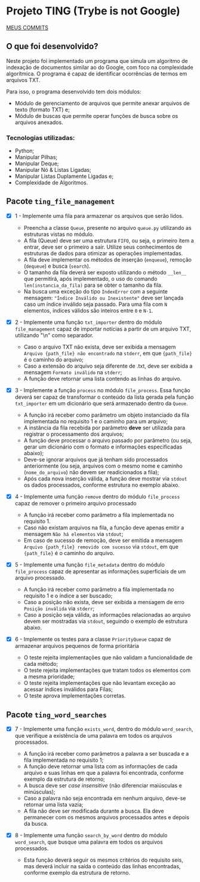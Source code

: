 # Projeto TING (Trybe is not Google)

[MEUS COMMITS](https://github.com/HugoRamosC/ting-python/commits)

## O que foi desenvolvido?

Neste projeto foi implementado um programa que simula um algoritmo de indexação de documentos similar ao do Google, com foco na complexidade algorítmica. O programa é capaz de identificar ocorrências de termos em arquivos TXT.

Para isso, o programa desenvolvido tem dois módulos:

- Módulo de gerenciamento de arquivos que permite anexar arquivos de texto (formato TXT) e;
- Módulo de buscas que permite operar funções de busca sobre os arquivos anexados.

### Tecnologias utilizadas:

- Python;
- Manipular Pilhas;
- Manipular Deque;
- Manipular Nó & Listas Ligadas;
- Manipular Listas Duplamente Ligadas e;
- Complexidade de Algoritmos.


## Pacote `ting_file_management`

- [x] 1 - Implemente uma fila para armazenar os arquivos que serão lidos.
      
    - Preencha a classe `Queue`, presente no arquivo `queue.py` utilizando as estruturas vistas no módulo.
    - A fila (Queue) deve ser uma estrutura `FIFO`, ou seja, o primeiro item a entrar, deve ser o primeiro a sair. Utilize seus conhecimentos de estruturas de dados para otimizar as operações implementadas.  
    - A fila deve implementar os métodos de inserção (`enqueue`), remoção (`dequeue`) e busca (`search`).    
    - O tamanho da fila deverá ser exposto utilizando o método `__len__` que permitirá, após implementado, o uso do comando `len(instancia_da_fila)` para se obter o tamanho da fila.    
    - Na busca uma exceção do tipo `IndexError` com a seguinte mensagem: `"Índice Inválido ou Inexistente"` deve ser lançada caso um índice inválido seja passado. Para uma fila com `N` elementos, índices válidos são inteiros entre `0` e `N-1`.
- [x] 2 - Implemente uma função `txt_importer` dentro do módulo `file_management` capaz de importar notícias a partir de um arquivo TXT, utilizando "\n" como separador.
      
    - Caso o arquivo TXT não exista, deve ser exibida a mensagem `Arquivo {path_file} não encontrado` na `stderr`, em que `{path_file}` é o caminho do arquivo;
    - Caso a extensão do arquivo seja diferente de .txt, deve ser exibida a mensagem `Formato inválido` na `stderr`;
    - A função deve retornar uma lista contendo as linhas do arquivo.
- [x] 3 - Implemente a função `process` no módulo `file_process`. Essa função deverá ser capaz de transformar o conteúdo da lista gerada pela função `txt_importer` em um dicionário que será armazenado dentro da `Queue`.
      
    - A função irá receber como parâmetro um objeto instanciado da fila implementada no requisito 1 e o caminho para um arquivo;
    - A instância da fila recebida por parâmetro **deve** ser utilizada para registrar o processamento dos arquivos;
    - A função deve processar o arquivo passado por parâmetro (ou seja, gerar um dicionário com o formato e informações especificadas abaixo);
    - Deve-se ignorar arquivos que já tenham sido processados anteriormente (ou seja, arquivos com o mesmo nome e caminho (`nome_do_arquivo`) não devem ser readicionados a fila);
    - Após cada nova inserção válida, a função deve mostrar via `stdout` os dados processados, conforme estrutura no exemplo abaixo.
- [x] 4 - Implemente uma função `remove` dentro do módulo `file_process` capaz de remover o primeiro arquivo processado

    - A função irá receber como parâmetro a fila implementada no requisito 1.
    - Caso não existam arquivos na fila, a função deve apenas emitir a mensagem `Não há elementos` via `stdout`;
    - Em caso de sucesso de remoção, deve ser emitida a mensagem `Arquivo {path_file} removido com sucesso` via `stdout`, em que `{path_file}` é o caminho do arquivo.
- [x] 5 - Implemente uma função `file_metadata` dentro do módulo `file_process` capaz de apresentar as informações superficiais de um arquivo processado.

    - A função irá receber como parâmetro a fila implementada no requisito 1 e o índice a ser buscado;
    - Caso a posição não exista, deve ser exibida a mensagem de erro `Posição inválida` via `stderr`;
    - Caso a posição seja válida, as informações relacionadas ao arquivo devem ser mostradas via `stdout`, seguindo o exemplo de estrutura abaixo.
- [x] 6 - Implemente os testes para a classe `PriorityQueue` capaz de armazenar arquivos pequenos de forma prioritária

    - O teste rejeita implementações que não validam a funcionalidade de cada método;
    - O teste rejeita implementações que tratam todos os elementos com a mesma prioridade;
    - O teste rejeita implementações que não levantam exceção ao acessar índices inválidos para Filas;
    - O teste aprova implementações corretas.

## Pacote `ting_word_searches`

- [x] 7 - Implemente uma função `exists_word`, dentro do módulo `word_search`, que verifique a existência de uma palavra em todos os arquivos processados.

    - A função irá receber como parâmetros a palavra a ser buscada e a fila implementada no requisito 1;
    - A função deve retornar uma lista com as informações de cada arquivo e suas linhas em que a palavra foi encontrada, conforme exemplo da estrutura de retorno;
    - A busca deve ser _case insensitive_ (não diferenciar maiúsculas e minúsculas);
    - Caso a palavra não seja encontrada em nenhum arquivo, deve-se retornar uma lista vazia;
    - A fila não deve ser modificada durante a busca. Ela deve permanecer com os mesmos arquivos processados antes e depois da busca.
- [x] 8 - Implemente uma função `search_by_word` dentro do módulo `word_search`, que busque uma palavra em todos os arquivos processados.

    - Esta função deverá seguir os mesmos critérios do requisito seis, mas deverá incluir na saída o conteúdo das linhas encontradas, conforme exemplo da estrutura de retorno.
